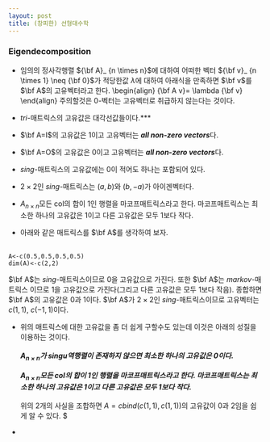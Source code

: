 ```yaml
---
layout: post 
title: (창피한) 선형대수학
---
```


### Eigendecomposition
- 임의의 정사각행렬 ${\bf A}_ {n \times n}$에 대하여 어떠한 벡터 ${\bf v}_ {n \times 1} \neq {\bf 0}$가 적당한값 $\lambda$에 대하여 아래식을 만족하면 $\bf v$를 $\bf A$의 고유벡터라고 한다. 
\begin{align}
{\bf A v}= \lambda {\bf v}
\end{align}
주의할것은 $0$-벡터는 고유벡터로 취급하지 않는다는 것이다. 

- *tri*-매트릭스의 고유값은 대각선값들이다.***  

- $\bf A=I$의 고유값은 $1$이고 고유벡터는 ***all non-zero vectors***다.

- $\bf A=O$의 고유값은 $0$이고 고유벡터는 ***all non-zero vectors***다. 

- *sing*-매트릭스의 고유값에는 0이 적어도 하나는 포함되어 있다. 

- $2 \times 2$인 *sing*-매트릭스는 $(a,b)$와 $(b,-a)$가 아이겐벡터다. 

- $A_{n \times n}$모든 col의 합이 1인 행렬을 마코프매트릭스라고 한다. 마코프매트릭스는 최소한 하나의 고유값은 1이고 다른 고유값은 모두 1보다 작다.

- 아래와 같은 매트릭스를 $\bf A$를 생각하여 보자. <br/><br/>
```
A<-c(0.5,0.5,0.5,0.5)
dim(A)<-c(2,2)
```
$\bf A$는 *sing*-매트릭스이므로 0을 고유값으로 가진다. 또한 $\bf A$는 *markov*-매트릭스 이므로 1을 고유값으로 가진다(그리고 다른 고유값은 모두 1보다 작음). 종합하면 $\bf A$의 고유값은 0과 1이다. $\bf A$가 $2\times 2$인 *sing*-매트릭스이므로 고유벡터는 $c(1,1)$, $c(-1,1)$이다. 

- 위의 매트릭스에 대한 고유값을 좀 더 쉽게 구할수도 있는데 이것은 아래의 성질을 이용하는 것이다. <br/><br/>
***$A_{n \times n}$가 singu역행렬이 존재하지 않으면 최소한 하나의 고유값은 0이다.*** <br/><br/>
***$A_{n \times n}$모든 col의 합이 1인 행렬을 마코프매트릭스라고 한다. 마코프매트릭스는 최소한 하나의 고유값은 1이고 다른 고유값은 모두 1보다 작다.*** <br/><br/>
위의 2개의 사실을 조합하면 $A=cbind(c(1,1),c(1,1))$의 고유값이 0과 2임을 쉽게 알 수 있다. $

- 

